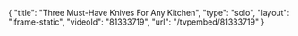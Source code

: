{
    "title": "Three Must-Have Knives For Any Kitchen",
    "type": "solo",
    "layout": "iframe-static",
    "videoId": "81333719",
    "url": "\/tvpembed\/81333719"
}